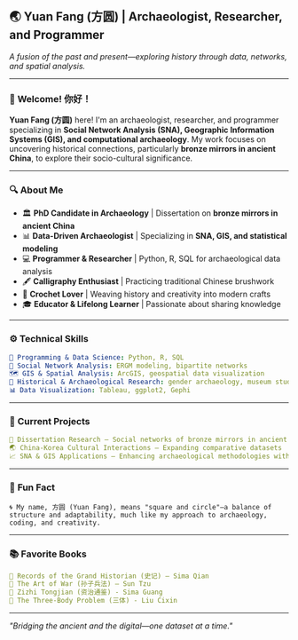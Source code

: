 ## 🌏 **Yuan Fang (方圆) | Archaeologist, Researcher, and Programmer**

*A fusion of the past and present—exploring history through data, networks, and spatial analysis.*

---

### 👋 **Welcome! 你好！**

**Yuan Fang (方圆)** here! I'm an archaeologist, researcher, and programmer specializing in **Social Network Analysis (SNA), Geographic Information Systems (GIS), and computational archaeology**. My work focuses on uncovering historical connections, particularly **bronze mirrors in ancient China**, to explore their socio-cultural significance.

---

### 🔍 **About Me**

- 🏛 **PhD Candidate in Archaeology** | Dissertation on **bronze mirrors in ancient China**
- 📊 **Data-Driven Archaeologist** | Specializing in **SNA, GIS, and statistical modeling**
- 💻 **Programmer & Researcher** | Python, R, SQL for archaeological data analysis
- 🖋 **Calligraphy Enthusiast** | Practicing traditional Chinese brushwork
- 🧶 **Crochet Lover** | Weaving history and creativity into modern crafts
- 🎓 **Educator & Lifelong Learner** | Passionate about sharing knowledge

---

### ⚙️ **Technical Skills**

```yaml
🚀 Programming & Data Science: Python, R, SQL  
📡 Social Network Analysis: ERGM modeling, bipartite networks  
🗺 GIS & Spatial Analysis: ArcGIS, geospatial data visualization  
📖 Historical & Archaeological Research: gender archaeology, museum studies, archival work  
📊 Data Visualization: Tableau, ggplot2, Gephi
```

---

### 📌 **Current Projects**

```yaml
📖 Dissertation Research – Social networks of bronze mirrors in ancient China  
🌏 China-Korea Cultural Interactions – Expanding comparative datasets  
📈 SNA & GIS Applications – Enhancing archaeological methodologies with computational tools  
```

---

### 📜 **Fun Fact**

```ymal
🌀 My name, 方圆 (Yuan Fang), means "square and circle"—a balance of structure and adaptability, much like my approach to archaeology, coding, and creativity.
```

---

### 📚 **Favorite Books**

```yaml
📖 Records of the Grand Historian (史记) – Sima Qian
📖 The Art of War (孙子兵法) – Sun Tzu
📖 Zizhi Tongjian (资治通鉴) - Sima Guang
📖 The Three-Body Problem (三体) - Liu Cixin
```

---

*"Bridging the ancient and the digital—one dataset at a time."*
